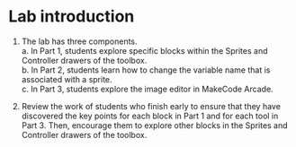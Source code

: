 # Lab introduction

1. The lab has three components.\
a. In Part 1, students explore specific blocks within the Sprites and Controller drawers of the toolbox.\
b. In Part 2, students learn how to change the variable name that is associated with a sprite.\
c. In Part 3, students explore the image editor in MakeCode Arcade.

2. Review the work of students who finish early to ensure that they have discovered the key points for each block in Part 1 and for each tool in Part 3. Then, encourage them to explore other blocks in the Sprites and Controller drawers of the toolbox.
